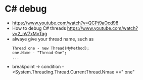 # C# debug
- https://www.youtube.com/watch?v=QCPt9aOcd98
- How to debug C# threads https://www.youtube.com/watch?v=2_nV7xMvTqg
- alwaye give your thread name, such as 
  ```
  Thread one - new Thread(MyMethod);
  one.Name - "Thread-One";
  ...
  ```
- breakpoint -> condition ->System.Threading.Thread.CurrentThread.Nmae ==" one"
